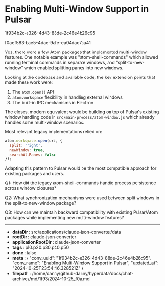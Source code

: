 # Enabling Multi-Window Support in Pulsar

1f934b2c-e326-4d43-88de-2c46e4b26c95

f0aef583-bae5-4dae-9afe-ea04dac7aa41

 Yes, there were a few Atom packages that implemented multi-window features. One notable example was "atom-shell-commands" which allowed running terminal commands in separate windows, and "split-to-new-window" which enabled splitting panes into new windows.

Looking at the codebase and available code, the key extension points that made these work were:

1. The `atom.open()` API
2. `atom.workspace` flexibility in handling external windows
3. The built-in IPC mechanisms in Electron

The closest modern equivalent would be building on top of Pulsar's existing window handling code in `src/main-process/atom-window.js` which already handles some multi-window scenarios.

Most relevant legacy implementations relied on:

```javascript
atom.workspace.open(uri, {
  split: 'right',
  newWindow: true,
  searchAllPanes: false
});
```

Adapting this pattern to Pulsar would be the most compatible approach for existing packages and users.

Q1: How did the legacy atom-shell-commands handle process persistence across window closures?

Q2: What synchronization mechanisms were used between split windows in the split-to-new-window package?

Q3: How can we maintain backward compatibility with existing Pulsar/Atom packages while implementing new multi-window features?

---

* **dataDir** : src/applications/claude-json-converter/data
* **rootDir** : claude-json-converter
* **applicationRootDir** : claude-json-converter
* **tags** : p10.p20.p30.p40.p50
* **done** : false
* **meta** : {
  "conv_uuid": "1f934b2c-e326-4d43-88de-2c46e4b26c95",
  "conv_name": "Enabling Multi-Window Support in Pulsar",
  "updated_at": "2024-10-25T23:54:46.328521Z"
}
* **filepath** : /home/danny/github-danny/hyperdata/docs/chat-archives/md/1f93/2024-10-25_f0a.md